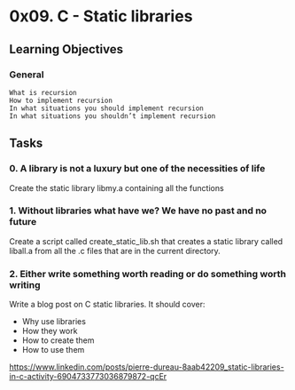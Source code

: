 # 0x09. C - Static libraries

## Learning Objectives

### General
	What is recursion
	How to implement recursion
	In what situations you should implement recursion
	In what situations you shouldn’t implement recursion

## Tasks

### 0. A library is not a luxury but one of the necessities of life
Create the static library libmy.a containing all the functions
### 1. Without libraries what have we? We have no past and no future
Create a script called create_static_lib.sh that creates a static library called liball.a from all the .c files that are in the current directory.
### 2. Either write something worth reading or do something worth writing
Write a blog post on C static libraries. It should cover:

* Why use libraries
* How they work
* How to create them
* How to use them

https://www.linkedin.com/posts/pierre-dureau-8aab42209_static-libraries-in-c-activity-6904733773036879872-qcEr

